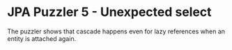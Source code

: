 # JPA Puzzler 5 - Unexpected select

The puzzler shows that cascade happens even for lazy references when an entity is attached again.